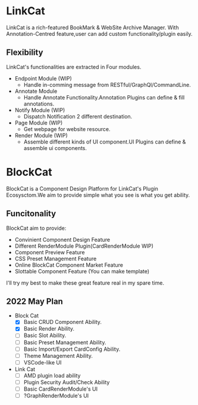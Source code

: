
# LinkCat

LinkCat is a rich-featured BookMark & WebSite Archive Manager.
With Annotation-Centred feature,user can add custom functionality/plugin easily.

## Flexibility

LinkCat's functionalities are extracted in Four modules.

- Endpoint Module (WIP)
  - Handle in-comming message from RESTful/GraphQl/CommandLine.
- Annotate Module
  - Handle Annotate Functionality.Annotation Plugins can define & fill annotations.
- Notify Module (WIP)
  - Dispatch Notification 2 different destination.
- Page Module (WIP)
  - Get webpage for website resource.
- Render Module (WIP)
  - Assemble different kinds of UI component.UI Plugins can define & assemble ui components.

# BlockCat
BlockCat is a Component Design Platform for LinkCat's Plugin Ecosysctom.We aim to provide simple what you see is what you get ability.
## Funcitonality

BlockCat aim to provide:
- Convinient Component Design Feature
- Different RenderModule Plugin(CardRenderModule WIP)
- Component Preview Feature
- CSS Preset Management Feature
- Online BlockCat Component Market Feature
- Slottable Component Feature (You can make template)

I'll try my best to make these great feature real in my spare time. 
## 2022 May Plan

- Block Cat
  - [x] Basic CRUD Component Ability.
  - [x] Basic Render Ability.
  - [ ] Basic Slot Ability.
  - [ ] Basic Preset Management Ability.
  - [ ] Basic Import/Export CardConfig Ability.
  - [ ] Theme Management Ability.
  - [ ] VSCode-like UI
- Link Cat
  - [ ] AMD plugin load ability
  - [ ] Plugin Security Audit/Check Ability
  - [ ] Basic CardRenderModule's UI
  - [ ] ?GraphRenderModule's UI
